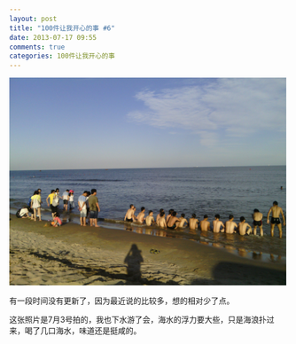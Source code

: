 ```yaml
---
layout: post
title: "100件让我开心的事 #6"
date: 2013-07-17 09:55
comments: true
categories: 100件让我开心的事
---
```

<img src="/images/happy_6.jpg" title="还是水里凉快" alt="畅游大海" width="500">

有一段时间没有更新了，因为最近说的比较多，想的相对少了点。

这张照片是7月3号拍的，我也下水游了会，海水的浮力要大些，只是海浪扑过来，喝了几口海水，味道还是挺咸的。
